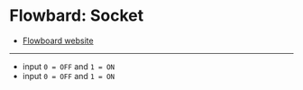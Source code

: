# Flowbard: Socket

- [Flowboard website](https://www.totaljs.com/flowboard/)

---

- input `0 = OFF` and `1 = ON`
- input `0 = OFF` and `1 = ON`